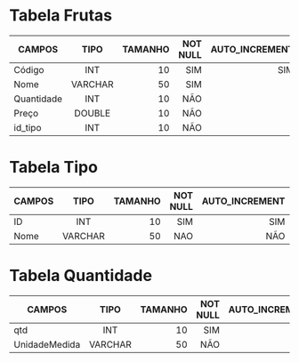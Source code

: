 # Tabela Frutas
| CAMPOS        |     TIPO      |TAMANHO|NOT NULL|AUTO_INCREMENT  | Primary Key 
| ------------- |:-------------:| -----:|--------:|------:        |  -------------:
| Código        | INT           | 10    |SIM      |SIM            |SIM
| Nome          | VARCHAR       | 50    |SIM      |               |NÃO
| Quantidade    | INT           | 10    |NÃO      |               |NÃO
| Preço         | DOUBLE        | 10    |NÃO      |               |NÃO
| id_tipo       | INT           | 10    |NÃO      |               |NÃO


# Tabela Tipo

| CAMPOS       |    TIPO        | TAMANHO  | NOT NULL |    AUTO_INCREMENT    | PRIMARY KEY
| ------------- |:-------------:| -----:|--------:|------:        |  -------------:
| ID            | INT           | 10    | SIM     |      SIM      |   SIM     |    
| Nome          | VARCHAR       | 50    |NAO      |NÃO            | NÃO        |


# Tabela Quantidade
| CAMPOS        |     TIPO      |TAMANHO|NOT NULL|AUTO_INCREMENT  | Primary Key 
| ------------- |:-------------:| -----:|--------:|------:        |  -------------:
| qtd           | INT           | 10    | SIM     | NÃO           | SIM         |
|UnidadeMedida  | VARCHAR       | 50    | NÃO     | NÃO|          | NÃO         | | NÃO |

